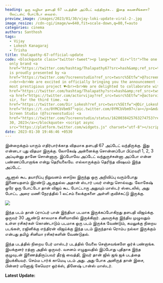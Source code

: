 ```yaml
---
heading: ஒரு வழியா தளபதி 67 படத்தின் அப்டேட் வந்திருச்சு.. இதை கவனசீங்களா?
  லேட்டஸ்ட் போட்டோ வைரல்.
preview_image: /images/2023/01/30/vjay-loki-update-viral-2-.jpg
image_resize: /cdn-cgi/image/w=640,fit=scale-down,q=80,f=auto
categories: cinema
authors: Santhosh
tags:
  - Vijay
  - Lokesh Kanagaraj
  - Trisha
title: thalapathy-67-official-update
code: <blockquote class="twitter-tweet"><p lang="en" dir="ltr">The one &amp; the
  only brand <a
  href="https://twitter.com/hashtag/Thalapathy67?src=hash&amp;ref_src=twsrc%5Etfw">#Thalapathy67</a>,
  is proudly presented by <a
  href="https://twitter.com/7screenstudio?ref_src=twsrc%5Etfw">@7screenstudio</a>
  🔥<br><br>We are excited in officially bringing you the announcement of our
  most prestigious project ♥️<br><br>We are delighted to collaborate with <a
  href="https://twitter.com/hashtag/Thalapathy?src=hash&amp;ref_src=twsrc%5Etfw">#Thalapathy</a>
  <a href="https://twitter.com/actorvijay?ref_src=twsrc%5Etfw">@actorvijay</a>
  sir, for the third time. <a
  href="https://twitter.com/Dir_Lokesh?ref_src=twsrc%5Etfw">@Dir_Lokesh</a> <a
  href="https://t.co/0YMCbVbm97">pic.twitter.com/0YMCbVbm97</a></p>&mdash; Seven
  Screen Studio (@7screenstudio) <a
  href="https://twitter.com/7screenstudio/status/1620038425763274753?ref_src=twsrc%5Etfw">January
  30, 2023</a></blockquote> <script async
  src="https://platform.twitter.com/widgets.js" charset="utf-8"></script>
date: 2023-01-30 19:46:46 +0530
---
```



இன்றைக்கும் யாரும் எதிர்பார்க்காத விதமாக தளபதி 67 அப்டேட் வந்திருக்கு. இது என்னடா புது விதமா இருக்கு. லோகேஷ் அன்னைக்கு சொன்னப்போ பிப்ரவரி 1, 2, 3 அப்டின்னு தானே சொன்னாரு. இப்போவே அப்டேட் வந்துருச்சுன்னா அப்போ என்ன பண்ணப்போறாங்க என்று தெரியலையே. எல்லாருக்கும் தெரிந்த விஷயம் இந்த அப்டேட்.

ஆனால் கூட தயாரிப்பு நிறுவனம் சைடுல இருந்து ஒரு அறிவிப்பு வரும்போது இணையதளம் இரண்டு ஆகுதுல்ல அதான் ஸ்டார் பவர் என்று சொல்வது. லோகேஷ் ஒரே ஒரு போட்டோ தான் விஜய் கூட போட்டாரு அதுவும் மாஸ்டர் ஸ்டைலில், அது போட்ட அரை மணி நேரத்தில் 1 லட்சம் லைக்குகளை அள்ளி குவிச்சுட்டு இருக்கு.

![](/images/2023/01/30/vjay-loki-update-viral-1-.jpg)

இந்த படம் தான் ப்ராப்பர் பான் இந்தியா படமாக இருக்கப்போகிறது தளபதி விஜய்க்கு. ஒருவர் 30 ஆண்டு காலமாக சினிமாவில் இருக்கிறார். அவருக்கு இந்திய முழுவதும் உள்ள ரசிகர்கள் கொண்டாடும் படமாக ஒரு படம் இருக்க வேண்டும், கமலுக்கு நிறைய படங்கள், ரஜினிக்கு எந்திரன் விஜய்க்கு இந்த படம் இருந்தால் ரொம்ப நல்லா இருக்கும் என்பது தமிழ் சினிமா ரசிகர்களின் வேண்டுதல்.

இந்த படத்தில் நிறைய பேர் மாஸ்டர் படத்தில் வேலை செஞ்சவங்களே ஒர்க் பண்றாங்க. இயக்குனர் ரத்னா அதில் ஒருவர். வசனம் எழுதுவதில் இப்போது புதிதாக இந்த குழுவுடன் இணைத்திருப்பவர் தீரஜ் வைத்தி, இவர் தான் ஜில் ஜங் ஜக் படத்தை இயக்கியவர். செம்ம டார்க் காமெடி படம் அது. அது போக அனிருத் தான் இசை, பின்னர் மனோஜ் கேமெரா ஒர்க்ஸ், தினேஷ் டான்ஸ் மாஸ்டர். 

**L﻿atest Update:**